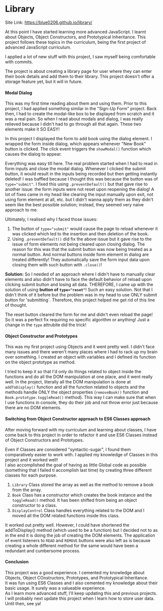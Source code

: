 # Library

Site Link: https://blue0206.github.io/library/    

At this point I have started learning more advanced JavaScript. I learnt about
Objects, Object Constructors, and Prototypical Inheritance. This project follows
these topics in the curriculum, being the first project of advanced JavaScript
curriculum.

I applied a lot of new stuff with this project, I saw myself being comfortable
with commits.

The project is about creating a library page for user where they can enter their
book details and add them to their library. This project doesn't offer a storage
feature yet, but it will in future.

#### Modal Dialog

This was my first time reading about them and using them. Prior to this project,
I had applied something similar in the "Sign-Up Form" project. Back then, I had
to create the modal-like box to be displayed from scratch and it was a real pain.
So when I read about modals and dialog, I was really relieved because I didn't
had to go through all that again. These two elements make it SO EASY!

In this project I displayed the form to add book using the dialog element.
I wrapped the form inside dialog, which appears whenever "New Book" button is
clicked. The click event triggers the `showModal()` function which causes the
dialog to appear.

Everything was easy till here. The real problem started when I had to read in
form inputs and close the modal dialog. Whenever I clicked the submit button,
it would result in the inputs being recorded but then getting instantly deleted!
I was baffled because I thought this was because the button was of `type="submit"`.
I fixed this using `.preventDefault()` but that gave rise to another issue: the form
inputs were not reset upon reopening the dialog!
A lot of fixes came in my head like clearing the input manually upon exit, not using
form element at all, etc. but I didn't wanna apply them as they didn't seem like the
best possible solution; instead, they seemed very naive approach to me.

Ultimately, I realised why I faced those issues:
1. The button of `type="submit"` would cause the page to reload whenever it was clicked
   which led to the insertion and then deletion of the book.
2. Using `.preventDefault()` did fix the above issue but it gave rise to the issue of
   form elements not being cleared upon closing dialog. The reason for this was that
   the submit button was now being treated as a normal button. And normal buttons inside
   form element in dialog are treated differently! They automatically save the form input
   data upon closing them with such button with `.close()`!

**Solution:** So I needed of an approach where I didn't have to manually clear elements and
also didn't have to face the default behavior of reload upon clicking submit button and
losing all data. THEREFORE, I came up with the solution of using **button of `type="reset"`**!
Such an easy solution. Not that I didn't think of it before but the problem was in my head to 
use ONLY submit button for 'submitting`.
Therefore, this project helped me get rid of this line of thought.

The reset button cleared the form for me and didn't even reload the page! So it was a perfect
fix requiring no specific algorithm or anything! Just a change in the `type` attrubite did
the trick!

#### Object Constructor and Prototypes

This was my first project using Objects and it went pretty well. I didn't face many issues
and there weren't many places where I had to rack up my brain over something. I created
an object with variables and I defined its function on the object prototype as method.

I tried to keep it so that I'd only do things related to object inside the functions and do 
all the DOM manipulation at one place, and it went really well. In the project, literally all
the DOM manipulation is done at `addToDisplay()` function and all the function related to 
objects and the methods handle ONLY the object properties (`removeBook()` function and
`Book.prototype.toggleRead()` method).
This way I can make sure that when I use functions in console, they do their job and not throw
error just because there are no DOM elements.

#### Switching from Object Constructor approach to ES6 Classes approach

After moving forward with my curriculum and learning about classes, I have come back to this
project in order to refactor it and use ES6 Classes instead of Object Constructors and
Prototypes.

Even if Classes are considered "syntactic-sugar", I found them comparatively easier to work
with. I applied my knowledge of Classes in this project and it worked well!    
I also accomplished the goal of having as little Global code as possible (something that I
failed ti accomplish last time) by creating three different classes for each purpose.

1. `Library` Class stored the array as well as the method to remove a book from the array.
2. `Book` Class has a constructor which creates the book instance and the `toggleRead()`
   method. It has been shifted from being an object constructor to a class.
3. `DisplayControl` Class handles everything related to the DOM and I moved all the DOM
   related functions inside this class.

It worked out pretty well. However, I could have shortened the addToDisplay() method (which
used to be a function) but I decided not to as in the end it is doing the job of creating
the DOM elements. The application of event listeners to `READ` and `REMOVE` buttons were
also left as is because creating a whole different method for the same would have been
a redundant and cumbersome process.

#### Conclusion

This project was a good experience. I cemented my knowledge about Objects, Object COnstructors,
Prototypes, and Prototypical Inheritance.    
It was fun using ES6 Classes and I also cemented my knowledge about their basic usage. It surely
was a valueable experience.    
As I learn more advanced stuff, I'll keep updating this and previous projects. I will probably next 
update this project when I learn how to store user data. Until then, see ya!